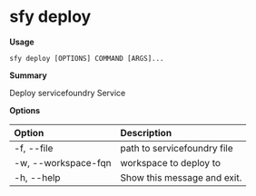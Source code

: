 # sfy deploy

**Usage**

`sfy deploy [OPTIONS] COMMAND [ARGS]...`

**Summary**

Deploy servicefoundry Service

**Options**

| **Option** | **Description** |
| :--- | :--- |
| -f, --file | path to servicefoundry file |
| -w, --workspace-fqn | workspace to deploy to |
| -h, --help | Show this message and exit. |

